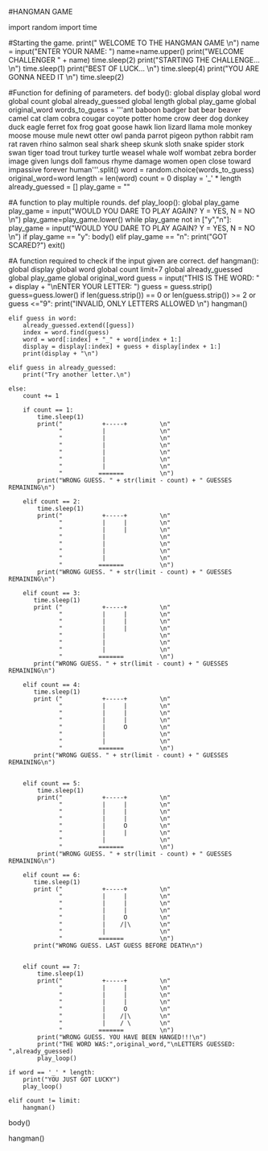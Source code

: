 #HANGMAN GAME

import random
import time

#Starting the game.
print("    WELCOME TO THE HANGMAN GAME \n")
name = input("ENTER YOUR NAME: ")
name=name.upper()
print("WELCOME CHALLENGER " + name)
time.sleep(2)
print("STARTING THE CHALLENGE... \n")
time.sleep(1)
print("BEST OF LUCK... \n")
time.sleep(4)
print("YOU ARE GONNA NEED IT \n")
time.sleep(2)

#Function for defining of parameters.
def body():
   global display
   global word
   global count
   global already_guessed
   global length
   global play_game
   global original_word
   words_to_guess = '''ant baboon badger bat bear beaver camel cat clam cobra cougar coyote potter home
                       crow deer dog donkey duck eagle ferret fox frog goat goose hawk lion lizard llama
                       mole monkey moose mouse mule newt otter owl panda parrot pigeon python rabbit ram
                       rat raven rhino salmon seal shark sheep skunk sloth snake spider stork swan tiger
                       toad trout turkey turtle weasel whale wolf wombat zebra border image given lungs
                       doll famous rhyme damage women open close toward impassive forever human'''.split()
   word = random.choice(words_to_guess)
   original_word=word
   length = len(word)
   count = 0
   display = '_' * length
   already_guessed = []
   play_game = ""

#A function to play multiple rounds.
def play_loop():
    global play_game
    play_game = input("WOULD YOU DARE TO PLAY AGAIN? Y = YES, N = NO \n")
    play_game=play_game.lower()
    while play_game not in ["y","n"]:
        play_game = input("WOULD YOU DARE TO PLAY AGAIN? Y = YES, N = NO \n")
    if play_game == "y":
        body()
    elif play_game == "n":
        print("GOT SCARED?")
        exit()

#A function required to check if the input given are correct.
def hangman():
    global display
    global word
    global count
    limit=7
    global already_guessed
    global play_game
    global original_word
    guess = input("THIS IS THE WORD: " + display + "\nENTER YOUR LETTER: ")
    guess = guess.strip()
    guess=guess.lower()
    if len(guess.strip()) == 0 or len(guess.strip()) >= 2 or guess <="9":
      print("INVALID, ONLY LETTERS ALLOWED \n")
      hangman()


    elif guess in word:
        already_guessed.extend([guess])
        index = word.find(guess)
        word = word[:index] + "_" + word[index + 1:]
        display = display[:index] + guess + display[index + 1:]
        print(display + "\n")
        
    elif guess in already_guessed:
        print("Try another letter.\n")

    else:
        count += 1

        if count == 1:
            time.sleep(1)
            print("           +-----+         \n"
                  "           |               \n"
                  "           |               \n"
                  "           |               \n"
                  "           |               \n"
                  "           |               \n"
                  "           |               \n"
                  "          =======          \n")
            print("WRONG GUESS. " + str(limit - count) + " GUESSES REMAINING\n")

        elif count == 2:
            time.sleep(1)
            print("           +-----+         \n"
                  "           |     |         \n"
                  "           |     |         \n"
                  "           |               \n"
                  "           |               \n"
                  "           |               \n"
                  "           |               \n"
                  "          =======          \n")
            print("WRONG GUESS. " + str(limit - count) + " GUESSES REMAINING\n")

        elif count == 3:
           time.sleep(1)
           print ("           +-----+         \n"
                  "           |     |         \n"
                  "           |     |         \n"
                  "           |     |         \n"
                  "           |               \n"
                  "           |               \n"
                  "           |               \n"
                  "          =======          \n")
           print("WRONG GUESS. " + str(limit - count) + " GUESSES REMAINING\n")

        elif count == 4:
           time.sleep(1)
           print ("           +-----+         \n"
                  "           |     |         \n"
                  "           |     |         \n"
                  "           |     |         \n"
                  "           |     O         \n"
                  "           |               \n"
                  "           |               \n"
                  "          =======          \n")
           print("WRONG GUESS. " + str(limit - count) + " GUESSES REMAINING\n")
   

        elif count == 5:
            time.sleep(1)
            print("           +-----+         \n"
                  "           |     |         \n"
                  "           |     |         \n"
                  "           |     |         \n"
                  "           |     O         \n"
                  "           |     |         \n"
                  "           |               \n"
                  "          =======          \n")
            print("WRONG GUESS. " + str(limit - count) + " GUESSES REMAINING\n")

        elif count == 6:
           time.sleep(1)
           print ("           +-----+         \n"
                  "           |     |         \n"
                  "           |     |         \n"
                  "           |     |         \n"
                  "           |     O         \n"
                  "           |    /|\        \n"
                  "           |               \n"
                  "          =======          \n")
           print("WRONG GUESS. LAST GUESS BEFORE DEATH\n")
    

        elif count == 7:
            time.sleep(1)
            print("           +-----+         \n"
                  "           |     |         \n"
                  "           |     |         \n"
                  "           |     |         \n"
                  "           |     O         \n"
                  "           |    /|\        \n"
                  "           |    / \        \n"
                  "          =======          \n")
            print("WRONG GUESS. YOU HAVE BEEN HANGED!!!\n")
            print("THE WORD WAS:",original_word,"\nLETTERS GUESSED: ",already_guessed)
            play_loop()

    if word == '_' * length:
        print("YOU JUST GOT LUCKY")
        play_loop()

    elif count != limit:
        hangman()


body()


hangman()
